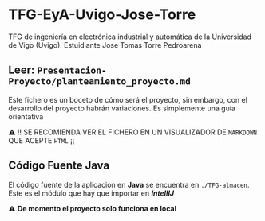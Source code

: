 # TFG-EyA-Uvigo-Jose-Torre

TFG de ingeniería en electrónica industrial y automática de la Universidad de Vigo (Uvigo). Estuidiante Jose Tomas Torre Pedroarena

## Leer: `Presentacion-Proyecto/planteamiento_proyecto.md`

Este fichero es un boceto de cómo será el proyecto, sin embargo, con el desarrollo del proyecto habrán variaciones. Es simplemente una guía orientativa

⚠️ !! SE RECOMIENDA VER EL FICHERO EN UN VISUALIZADOR DE `MARKDOWN` QUE ACEPTE `HTML` ¡¡

## Código Fuente Java

El código fuente de la aplicacion en **Java** se encuentra en `./TFG-almacen`. Este es el módulo que hay que importar en _**IntellIJ**_

⚠️ **De momento el proyecto solo funciona en local**

